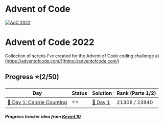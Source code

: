 # Advent of Code
[![AoC 2022](https://img.shields.io/badge/2022-★_2-44cc11)](https://adventofcode.com/2022)

# Advent of Code 2022
Collection of scripts I've created for the Advent of Code coding challenge at
[https://adventofcode.com/](https://adventofcode.com/)

## Progress ⭐(2/50)
| Day                                    | Status   | Solution                           | Rank (Parts 1/2)       |
| -----------                           | ---------| --------                            | ---------   |
| [🎄 Day 1: Calorie Counting](2022/Day1)        | ⭐⭐    | [🎯 Day 1](2022/Day1/1.py)       | 21308 / 23840  |


##### Progress tracker idea from [KevinL10](https://github.com/KevinL10/advent-of-code)